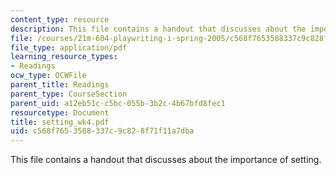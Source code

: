 ```yaml
---
content_type: resource
description: This file contains a handout that discusses about the importance of setting.
file: /courses/21m-604-playwriting-i-spring-2005/c568f7653588337c9c828f71f11a7dba_setting_wk4.pdf
file_type: application/pdf
learning_resource_types:
- Readings
ocw_type: OCWFile
parent_title: Readings
parent_type: CourseSection
parent_uid: a12eb51c-c5bc-055b-3b2c-4b67bfd8fec1
resourcetype: Document
title: setting_wk4.pdf
uid: c568f765-3588-337c-9c82-8f71f11a7dba
---
```

This file contains a handout that discusses about the importance of setting.

